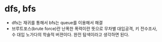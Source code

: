# dfs, bfs

- dfs는 재귀를 통해서 bfs는 queue를 이용해서 해결
- 브루트포스(brute force)란 난폭한 폭력이란 뜻으로 무차별 대입공격, 키 전수조사, 수 대입 노가다의 학술적 버젼이다. 완전 탐색이라고 생각하면 된다.